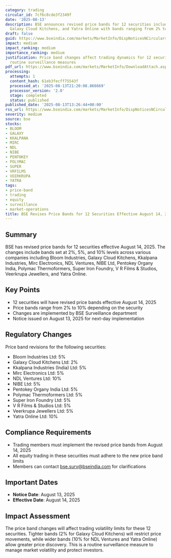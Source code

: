 ```yaml
---
category: trading
circular_id: 7cf6c8cde3f2349f
date: '2025-08-13'
description: BSE announces revised price bands for 12 securities including Bloom Industries,
  Galaxy Cloud Kitchens, and Yatra Online with bands ranging from 2% to 10%.
draft: false
guid: https://www.bseindia.com/markets/MarketInfo/DispNoticesNCirculars.aspx?Noticeid={7575356A-C6D8-44CC-9A8E-4A799B1DFA42}&noticeno=20250813-57&dt=08/13/2025&icount=57&totcount=73&flag=0
impact: medium
impact_ranking: medium
importance_ranking: medium
justification: Price band changes affect trading dynamics for 12 securities but are
  routine surveillance measures
pdf_url: https://www.bseindia.com/markets/MarketInfo/DownloadAttach.aspx?id=20250813-57&attachedId=
processing:
  attempts: 1
  content_hash: 61eb3fecff75543f
  processed_at: '2025-08-13T21:20:08.866669'
  processor_version: '2.0'
  stage: completed
  status: published
published_date: '2025-08-13T13:26:44+00:00'
rss_url: https://www.bseindia.com/markets/MarketInfo/DispNoticesNCirculars.aspx?Noticeid={7575356A-C6D8-44CC-9A8E-4A799B1DFA42}&noticeno=20250813-57&dt=08/13/2025&icount=57&totcount=73&flag=0
severity: medium
source: bse
stocks:
- BLOOM
- GALAXY
- KKALPANA
- MIRC
- NDL
- NIBE
- PENTOKEY
- POLYMAC
- SUPER
- VRFILMS
- VEERKRUPA
- YATRA
tags:
- price-band
- trading
- equity
- surveillance
- market-operations
title: BSE Revises Price Bands for 12 Securities Effective August 14, 2025
---
```


## Summary

BSE has revised price bands for 12 securities effective August 14, 2025. The changes include bands set at 2%, 5%, and 10% levels across various companies including Bloom Industries, Galaxy Cloud Kitchens, Kkalpana Industries, Mirc Electronics, NDL Ventures, NIBE Ltd, Pentokey Organy India, Polymac Thermoformers, Super Iron Foundry, V R Films & Studios, Veerkrupa Jewellers, and Yatra Online.

## Key Points

- 12 securities will have revised price bands effective August 14, 2025
- Price bands range from 2% to 10% depending on the security
- Changes are implemented by BSE Surveillance department
- Notice issued on August 13, 2025 for next-day implementation

## Regulatory Changes

Price band revisions for the following securities:
- Bloom Industries Ltd: 5%
- Galaxy Cloud Kitchens Ltd: 2% 
- Kkalpana Industries (India) Ltd: 5%
- Mirc Electronics Ltd: 5%
- NDL Ventures Ltd: 10%
- NIBE Ltd: 5%
- Pentokey Organy India Ltd: 5%
- Polymac Thermoformers Ltd: 5%
- Super Iron Foundry Ltd: 5%
- V R Films & Studios Ltd: 5%
- Veerkrupa Jewellers Ltd: 5%
- Yatra Online Ltd: 10%

## Compliance Requirements

- Trading members must implement the revised price bands from August 14, 2025
- All equity trading in these securities must adhere to the new price band limits
- Members can contact bse.surv@bseindia.com for clarifications

## Important Dates

- **Notice Date**: August 13, 2025
- **Effective Date**: August 14, 2025

## Impact Assessment

The price band changes will affect trading volatility limits for these 12 securities. Tighter bands (2% for Galaxy Cloud Kitchens) will restrict price movements, while wider bands (10% for NDL Ventures and Yatra Online) allow greater price discovery. This is a routine surveillance measure to manage market volatility and protect investors.